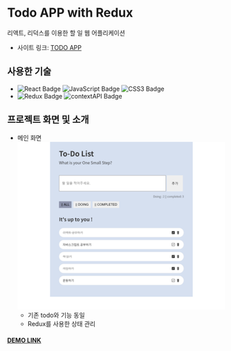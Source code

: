 # Todo APP with Redux
리액트, 리덕스를 이용한 할 일 웹 어플리케이션

- 사이트 링크: [TODO APP](https://jjjjhjjjj.github.io/Todo-App-Redux/)

## 사용한 기술
- ![React Badge](https://img.shields.io/badge/REACT-61DAFB?style=flat-square&logo=react&logoColor=white) ![JavaScript Badge](https://img.shields.io/badge/JAVASCRIPT-F7DF1E?style=flat-square&logo=JavaScript&logoColor=white) ![CSS3 Badge](https://img.shields.io/badge/CSS3-1572B6?style=flat-square&logo=CSS3&logoColor=white)
- ![Redux Badge](https://img.shields.io/badge/Redux-764ABC?style=flat-square&logo=Redux&logoColor=white) ![contextAPI Badge](https://img.shields.io/badge/Context_API-F96F29?style=flat-square)

## 프로젝트 화면 및 소개

- 메인 화면  
![메인](./img/todo.png)
    - 기존 todo와 기능 동일
    - Redux를 사용한 상태 관리

#### [DEMO LINK](https://michelle-todo.herokuapp.com/)
